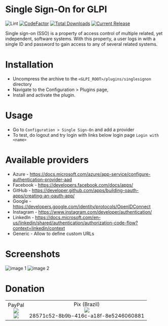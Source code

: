 # Single Sign-On for GLPI

![Lint](https://github.com/edgardmessias/glpi-singlesignon/workflows/Lint/badge.svg)
[![CodeFactor](https://www.codefactor.io/repository/github/edgardmessias/glpi-singlesignon/badge)](https://www.codefactor.io/repository/github/edgardmessias/glpi-singlesignon)
[![Total Downloads](https://img.shields.io/github/downloads/edgardmessias/glpi-singlesignon/total.svg)](https://github.com/edgardmessias/glpi-singlesignon/releases)
[![Current Release](https://img.shields.io/github/release/edgardmessias/glpi-singlesignon.svg)](https://github.com/edgardmessias/glpi-singlesignon/releases/latest)

Single sign-on (SSO) is a property of access control of multiple related, yet independent, software systems. With this property, a user logs in with a single ID and password to gain access to any of several related systems.

# Installation
 * Uncompress the archive to the `<GLPI_ROOT>/plugins/singlesignon` directory
 * Navigate to the Configuration > Plugins page,
 * Install and activate the plugin.

# Usage
 * Go to `Configuration > Single Sign-On` and add a provider
 * To test, do logout and try login with links below login page `Login with <name>`

# Available providers
 * Azure - https://docs.microsoft.com/azure/app-service/configure-authentication-provider-aad
 * Facebook - https://developers.facebook.com/docs/apps/
 * GitHub - https://developer.github.com/apps/building-oauth-apps/creating-an-oauth-app/
 * Google - https://developers.google.com/identity/protocols/OpenIDConnect
 * Instagram - https://www.instagram.com/developer/authentication/
 * LinkedIn - https://docs.microsoft.com/en-us/linkedin/shared/authentication/authorization-code-flow?context=linkedin/context
 * Generic - Allow to define custom URLs

# Screenshots

![image 1](./screenshots/image_1.png)
![image 2](./screenshots/image_2.png)

# Donation
<table border="0">
 <tr>
    <td align="center">
    PayPal <br>
       <img src="https://chart.googleapis.com/chart?chs=250x250&cht=qr&chl=https://www.paypal.com/donate?hosted_button_id=5KHYY5ZDTNDSY"> <br>
       <a href="https://www.paypal.com/donate?hosted_button_id=5KHYY5ZDTNDSY">
          <img src="https://www.paypalobjects.com/en_US/i/btn/btn_donateCC_LG.gif">
       </a>
    </td>
    <td align="center">
       Pix (Brazil) <br>
       <img src="https://chart.googleapis.com/chart?chs=250x250&cht=qr&chl=00020126680014BR.GOV.BCB.PIX013628571c52-8b9b-416c-a18f-8e52460608810206Doa%C3%A7%C3%A3o5204000053039865802BR5923Edgard%20Lorraine%20Messias6009SAO%20PAULO61080540900062160512NU50UnEaVM0H63042A45"> <br>
       28571c52-8b9b-416c-a18f-8e5246060881
    </td>
 </tr>
</table>
